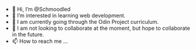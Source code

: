 - 👋 Hi, I’m @Schmoodled
- 👀 I’m interested in learning web development.
- 🌱 I am currently going through the Odin Project curriculum.
- 💞️ I am not looking to collaborate at the moment, but hope to collaborate in the future.
- 📫 How to reach me ...

<!---
Schmoodled/Schmoodled is a ✨ special ✨ repository because its `README.md` (this file) appears on your GitHub profile.
You can click the Preview link to take a look at your changes.
--->
